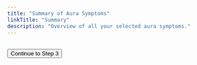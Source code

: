 ```yaml
---
title: "Summary of Aura Symptoms"
linkTitle: "Summary"
description: "Overview of all your selected aura symptoms."
---
```



<div id="summaryOutput"></div>



<br />
<button id="continueBtn" class="btn" data-next="/aura-symptom-check/aura-characteristics/">
  Continue to Step 3
</button>

<script src="/js/modality/modalitySummaryStep.js"></script>
